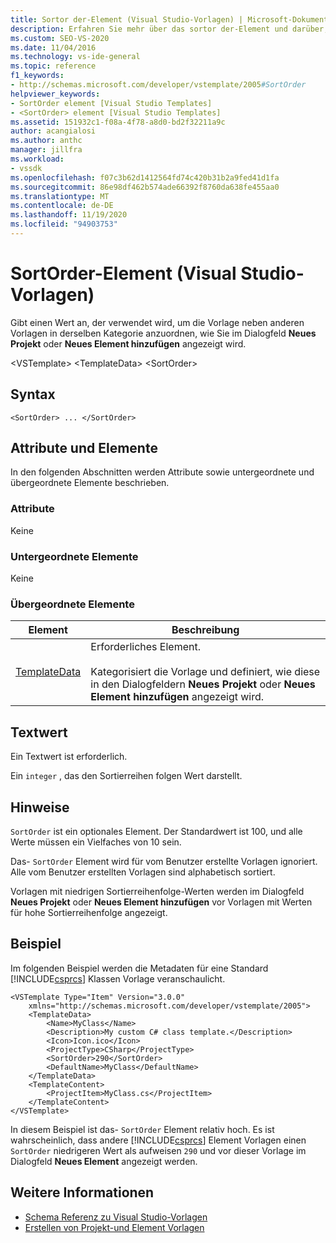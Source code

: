 ```yaml
---
title: Sortor der-Element (Visual Studio-Vorlagen) | Microsoft-Dokumentation
description: Erfahren Sie mehr über das sortor der-Element und darüber, wie es einen Wert angibt, der zum Anordnen der Vorlage verwendet wird, wie Sie im Dialogfeld Neues Projekt oder neues Element hinzufügen angezeigt wird.
ms.custom: SEO-VS-2020
ms.date: 11/04/2016
ms.technology: vs-ide-general
ms.topic: reference
f1_keywords:
- http://schemas.microsoft.com/developer/vstemplate/2005#SortOrder
helpviewer_keywords:
- SortOrder element [Visual Studio Templates]
- <SortOrder> element [Visual Studio Templates]
ms.assetid: 151932c1-f08a-4f78-a8d0-bd2f32211a9c
author: acangialosi
ms.author: anthc
manager: jillfra
ms.workload:
- vssdk
ms.openlocfilehash: f07c3b62d1412564fd74c420b31b2a9fed41d1fa
ms.sourcegitcommit: 86e98df462b574ade66392f8760da638fe455aa0
ms.translationtype: MT
ms.contentlocale: de-DE
ms.lasthandoff: 11/19/2020
ms.locfileid: "94903753"
---
```

# <a name="sortorder-element-visual-studio-templates"></a>SortOrder-Element (Visual Studio-Vorlagen)
Gibt einen Wert an, der verwendet wird, um die Vorlage neben anderen Vorlagen in derselben Kategorie anzuordnen, wie Sie im Dialogfeld **Neues Projekt** oder **Neues Element hinzufügen** angezeigt wird.

 \<VSTemplate> \<TemplateData>
 \<SortOrder>

## <a name="syntax"></a>Syntax

```
<SortOrder> ... </SortOrder>
```

## <a name="attributes-and-elements"></a>Attribute und Elemente
 In den folgenden Abschnitten werden Attribute sowie untergeordnete und übergeordnete Elemente beschrieben.

### <a name="attributes"></a>Attribute
 Keine

### <a name="child-elements"></a>Untergeordnete Elemente
 Keine

### <a name="parent-elements"></a>Übergeordnete Elemente

|Element|Beschreibung|
|-------------|-----------------|
|[TemplateData](../extensibility/templatedata-element-visual-studio-templates.md)|Erforderliches Element.<br /><br /> Kategorisiert die Vorlage und definiert, wie diese in den Dialogfeldern **Neues Projekt** oder **Neues Element hinzufügen** angezeigt wird.|

## <a name="text-value"></a>Textwert
 Ein Textwert ist erforderlich.

 Ein `integer` , das den Sortierreihen folgen Wert darstellt.

## <a name="remarks"></a>Hinweise
 `SortOrder` ist ein optionales Element. Der Standardwert ist 100, und alle Werte müssen ein Vielfaches von 10 sein.

 Das- `SortOrder` Element wird für vom Benutzer erstellte Vorlagen ignoriert. Alle vom Benutzer erstellten Vorlagen sind alphabetisch sortiert.

 Vorlagen mit niedrigen Sortierreihenfolge-Werten werden im Dialogfeld **Neues Projekt** oder **Neues Element hinzufügen** vor Vorlagen mit Werten für hohe Sortierreihenfolge angezeigt.

## <a name="example"></a>Beispiel
 Im folgenden Beispiel werden die Metadaten für eine Standard [!INCLUDE[csprcs](../data-tools/includes/csprcs_md.md)] Klassen Vorlage veranschaulicht.

```
<VSTemplate Type="Item" Version="3.0.0"
    xmlns="http://schemas.microsoft.com/developer/vstemplate/2005">
    <TemplateData>
        <Name>MyClass</Name>
        <Description>My custom C# class template.</Description>
        <Icon>Icon.ico</Icon>
        <ProjectType>CSharp</ProjectType>
        <SortOrder>290</SortOrder>
        <DefaultName>MyClass</DefaultName>
    </TemplateData>
    <TemplateContent>
        <ProjectItem>MyClass.cs</ProjectItem>
    </TemplateContent>
</VSTemplate>
```

 In diesem Beispiel ist das- `SortOrder` Element relativ hoch. Es ist wahrscheinlich, dass andere [!INCLUDE[csprcs](../data-tools/includes/csprcs_md.md)] Element Vorlagen einen `SortOrder` niedrigeren Wert als aufweisen `290` und vor dieser Vorlage im Dialogfeld **Neues Element** angezeigt werden.

## <a name="see-also"></a>Weitere Informationen
- [Schema Referenz zu Visual Studio-Vorlagen](../extensibility/visual-studio-template-schema-reference.md)
- [Erstellen von Projekt-und Element Vorlagen](../ide/creating-project-and-item-templates.md)

